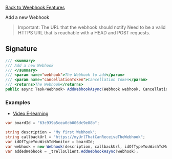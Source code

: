 [Back to Weebhook Features](TrelloClient#webhook-features)

Add a new Webhook

> Important: The URL that the webhook should notify Need to be a valid HTTPS URL that is reachable with a HEAD and POST requests.

## Signature
```cs
/// <summary>
/// Add a new Webhook
/// </summary>
/// <param name="webhook">The Webhook to add</param>
/// <param name="cancellationToken">Cancellation Token</param>
/// <returns>The Webhook</returns>
public async Task<Webhook> AddWebhookAsync(Webhook webhook, CancellationToken cancellationToken = default) {...}
```
### Examples

- [Video E-learning](https://youtu.be/A3_B-SLBm_0)

```cs
var boardId = "63c939a5cea0cb006dc9e88b";

string description = "My first Webhook";
string callbackUrl = "https://myUrlThatCanReceiveTheWebhook";
var idOfTypeYouWishToMonitor = boardId;
var webhook = new Webhook(description, callbackUrl, idOfTypeYouWishToMonitor);
var addedWebhook = _trelloClient.AddWebhookAsync(webhook);
```